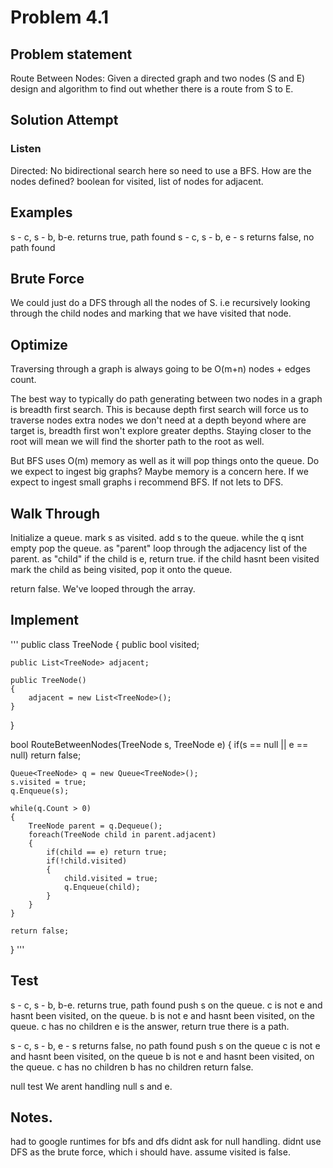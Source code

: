 # Problem 4.1
## Problem statement
Route Between Nodes: Given a directed graph and two nodes (S and E) design and algorithm to find out whether there is a route from S to E. 

## Solution Attempt

### Listen
Directed: No bidirectional search here so need to use a BFS. 
How are the nodes defined? boolean for visited, list of nodes for adjacent.

## Examples
s - c, s - b, b-e. returns true, path found
s - c, s - b, e - s returns false, no path found

## Brute Force

We could just do a DFS through all the nodes of S. i.e recursively looking through the child nodes and marking that we have visited that node. 

## Optimize

Traversing through a graph is always going to be O(m+n) nodes + edges count. 

The best way to typically do path generating between two nodes in a graph is breadth first search. This is because depth first 
search will force us to traverse nodes extra nodes we don't need at a depth beyond where are target is, breadth first won't explore greater depths. Staying closer to the root will mean we will find the shorter path to the root as well. 

But BFS uses O(m) memory as well as it will pop things onto the queue.
Do we expect to ingest big graphs? Maybe memory is a concern here. If we expect to ingest small graphs i recommend BFS. 
If not lets to DFS.

## Walk Through

Initialize a queue. 
mark s as visited.
add s to the queue. 
while the q isnt empty
    pop the queue. as "parent"
    loop through the adjacency list of the parent. as "child"
        if the child is e, return true.
        if the child hasnt been visited
            mark the child as being visited,
            pop it onto the queue.
        
return false. We've looped through the array.

## Implement

'''
public class TreeNode
{
    public bool visited;

    public List<TreeNode> adjacent;

    public TreeNode()
    {
        adjacent = new List<TreeNode>();
    }
}

bool RouteBetweenNodes(TreeNode s, TreeNode e)
{
    if(s == null || e == null) return false;

    Queue<TreeNode> q = new Queue<TreeNode>();
    s.visited = true;
    q.Enqueue(s);

    while(q.Count > 0)
    {
        TreeNode parent = q.Dequeue();
        foreach(TreeNode child in parent.adjacent)
        {
            if(child == e) return true;
            if(!child.visited)
            {
                child.visited = true;
                q.Enqueue(child);
            }
        }
    }

    return false;
}
'''

## Test
s - c, s - b, b-e. returns true, path found
push s on the queue.
c is not e and hasnt been visited, on the queue.
b is not e and hasnt been visited, on the queue. 
c has no children
e is the answer, return true there is a path.

s - c, s - b, e - s returns false, no path found
push s on the queue
c is not e and hasnt been visited, on the queue
b is not e and hasnt been visited, on the queue.
c has no children
b has no children
return false.

null test
We arent handling null s and e. 

## Notes. 
had to google runtimes for bfs and dfs
didnt ask for null handling.
didnt use DFS as the brute force, which i should have.
assume visited is false.